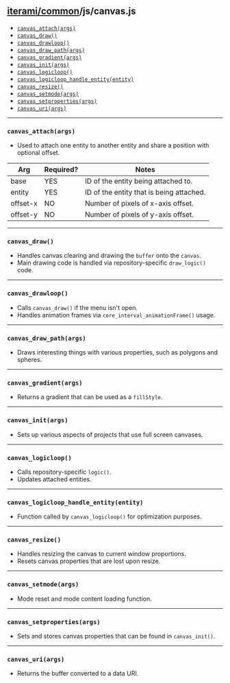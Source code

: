 [iterami/common](https://github.com/iterami/Documentation.htm/blob/gh-pages/common/README.md)/js/canvas.js
----------------------------------------------------------------------------------------------------------

* [`canvas_attach(args)`](#canvas_attachargs)
* [`canvas_draw()`](#canvas_draw)
* [`canvas_drawloop()`](#canvas_drawloop)
* [`canvas_draw_path(args)`](#canvas_draw_pathargs)
* [`canvas_gradient(args)`](#canvas_gradientargs)
* [`canvas_init(args)`](#canvas_initargs)
* [`canvas_logicloop()`](#canvas_logicloop)
* [`canvas_logicloop_handle_entity(entity)`](#canvas_logicloop_handle_entityentity)
* [`canvas_resize()`](#canvas_resize)
* [`canvas_setmode(args)`](#canvas_setmodeargs)
* [`canvas_setproperties(args)`](#canvas_setpropertiesargs)
* [`canvas_uri(args)`](#canvas_uriargs)

---

### `canvas_attach(args)`
* Used to attach one entity to another entity and share a position with optional offset.

Arg      | Required? | Notes
---------|-----------|-----------------------------------------
base     | YES       | ID of the entity being attached to.
entity   | YES       | ID of the entity that is being attached.
offset-x | NO        | Number of pixels of x-axis offset.
offset-y | NO        | Number of pixels of y-axis offset.

---

### `canvas_draw()`
* Handles canvas clearing and drawing the `buffer` onto the `canvas`.
* Main drawing code is handled via repository-specific `draw_logic()` code.

---

### `canvas_drawloop()`
* Calls `canvas_draw()` if the menu isn't open.
* Handles animation frames via `core_interval_animationFrame()` usage.

---

### `canvas_draw_path(args)`
* Draws interesting things with various properties, such as polygons and spheres.

---

### `canvas_gradient(args)`
* Returns a gradient that can be used as a `fillStyle`.

---

### `canvas_init(args)`
* Sets up various aspects of projects that use full screen canvases.

---

### `canvas_logicloop()`
* Calls repository-specific `logic()`.
* Updates attached entities.

---

### `canvas_logicloop_handle_entity(entity)`
* Function called by `canvas_logicloop()` for optimization purposes.

---

### `canvas_resize()`
* Handles resizing the canvas to current window proportions.
* Resets canvas properties that are lost upon resize.

---

### `canvas_setmode(args)`
* Mode reset and mode content loading function.

---

### `canvas_setproperties(args)`
* Sets and stores canvas properties that can be found in `canvas_init()`.

---

### `canvas_uri(args)`
* Returns the buffer converted to a data URI.
